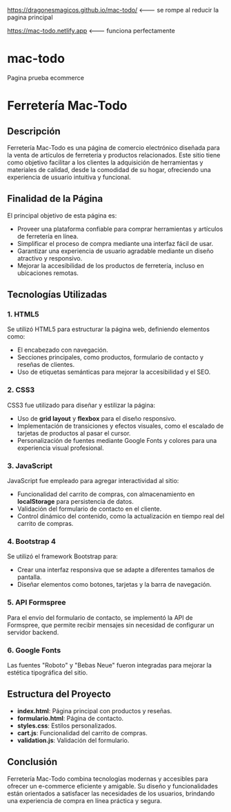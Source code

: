 https://dragonesmagicos.github.io/mac-todo/   <--- se rompe al reducir la pagina principal


https://mac-todo.netlify.app         <---  funciona perfectamente 


# mac-todo
Pagina prueba ecommerce

# Ferretería Mac-Todo

## Descripción
Ferretería Mac-Todo es una página de comercio electrónico diseñada para la venta de artículos de ferretería y productos relacionados. Este sitio tiene como objetivo facilitar a los clientes la adquisición de herramientas y materiales de calidad, desde la comodidad de su hogar, ofreciendo una experiencia de usuario intuitiva y funcional.

## Finalidad de la Página
El principal objetivo de esta página es:
- Proveer una plataforma confiable para comprar herramientas y artículos de ferretería en línea.
- Simplificar el proceso de compra mediante una interfaz fácil de usar.
- Garantizar una experiencia de usuario agradable mediante un diseño atractivo y responsivo.
- Mejorar la accesibilidad de los productos de ferretería, incluso en ubicaciones remotas.

## Tecnologías Utilizadas

### 1. **HTML5**
Se utilizó HTML5 para estructurar la página web, definiendo elementos como:
- El encabezado con navegación.
- Secciones principales, como productos, formulario de contacto y reseñas de clientes.
- Uso de etiquetas semánticas para mejorar la accesibilidad y el SEO.

### 2. **CSS3**
CSS3 fue utilizado para diseñar y estilizar la página:
- Uso de **grid layout** y **flexbox** para el diseño responsivo.
- Implementación de transiciones y efectos visuales, como el escalado de tarjetas de productos al pasar el cursor.
- Personalización de fuentes mediante Google Fonts y colores para una experiencia visual profesional.

### 3. **JavaScript**
JavaScript fue empleado para agregar interactividad al sitio:
- Funcionalidad del carrito de compras, con almacenamiento en **localStorage** para persistencia de datos.
- Validación del formulario de contacto en el cliente.
- Control dinámico del contenido, como la actualización en tiempo real del carrito de compras.

### 4. **Bootstrap 4**
Se utilizó el framework Bootstrap para:
- Crear una interfaz responsiva que se adapte a diferentes tamaños de pantalla.
- Diseñar elementos como botones, tarjetas y la barra de navegación.

### 5. **API Formspree**
Para el envío del formulario de contacto, se implementó la API de Formspree, que permite recibir mensajes sin necesidad de configurar un servidor backend.

### 6. **Google Fonts**
Las fuentes "Roboto" y "Bebas Neue" fueron integradas para mejorar la estética tipográfica del sitio.

## Estructura del Proyecto
- **index.html**: Página principal con productos y reseñas.
- **formulario.html**: Página de contacto.
- **styles.css**: Estilos personalizados.
- **cart.js**: Funcionalidad del carrito de compras.
- **validation.js**: Validación del formulario.

## Conclusión
Ferretería Mac-Todo combina tecnologías modernas y accesibles para ofrecer un e-commerce eficiente y amigable. Su diseño y funcionalidades están orientados a satisfacer las necesidades de los usuarios, brindando una experiencia de compra en línea práctica y segura.



